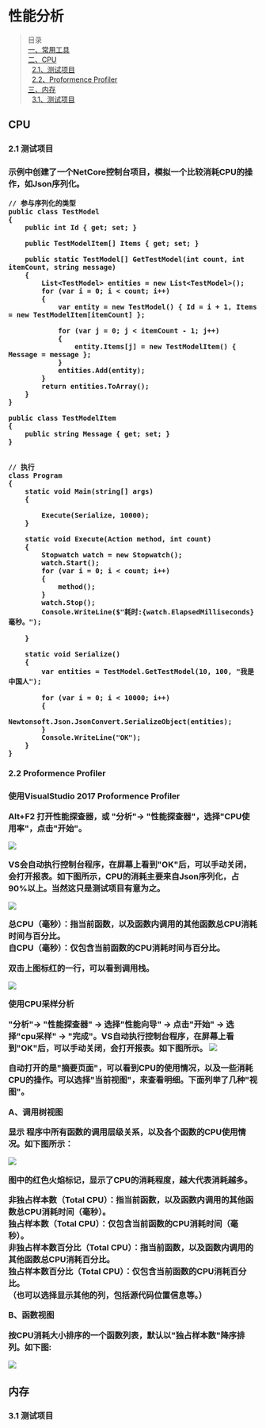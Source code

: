 # 性能分析 #
>目录<br>
>[一、常用工具](1#)<br>
>[二、CPU](2#)<br>
>&nbsp;&nbsp;[2.1、测试项目](2.1#)<br>
>&nbsp;&nbsp;[2.2、Proformence Profiler](2.2#)<br>
>[三、内存](3#)<br>
>&nbsp;&nbsp;[3.1、测试项目](3.1#)<br>

<h2 id="2">CPU</h2>

<h3 id="2.1">2.1 测试项目<h3>

示例中创建了一个NetCore控制台项目，模拟一个比较消耗CPU的操作，如Json序列化。

    // 参与序列化的类型	
	public class TestModel
    {        
        public int Id { get; set; }

        public TestModelItem[] Items { get; set; }

        public static TestModel[] GetTestModel(int count, int itemCount, string message)
        {
            List<TestModel> entities = new List<TestModel>();
            for (var i = 0; i < count; i++)
            {
                var entity = new TestModel() { Id = i + 1, Items = new TestModelItem[itemCount] };

                for (var j = 0; j < itemCount - 1; j++)
                {
                    entity.Items[j] = new TestModelItem() { Message = message };
                }
                entities.Add(entity);
            }
            return entities.ToArray();
        }
    }

    public class TestModelItem
    {
        public string Message { get; set; }
    }


    // 执行
	class Program
    {
        static void Main(string[] args)
        {             
			
            Execute(Serialize, 10000);            
        }

        static void Execute(Action method, int count)
        {
            Stopwatch watch = new Stopwatch();
            watch.Start();
            for (var i = 0; i < count; i++)
            {
                method();
            }
            watch.Stop();
            Console.WriteLine($"耗时:{watch.ElapsedMilliseconds}毫秒。");

        }
         
        static void Serialize()
        {
            var entities = TestModel.GetTestModel(10, 100, "我是中国人");

            for (var i = 0; i < 10000; i++)
            {
                Newtonsoft.Json.JsonConvert.SerializeObject(entities);
            }
            Console.WriteLine("OK");
        }
    }

<h3 id="2.2">2.2 Proformence Profiler<h3>
使用VisualStudio 2017 Proformence Profiler

Alt+F2 打开性能探查器，或 "分析"-> "性能探查器"，选择"CPU使用率"，点击"开始"。

![](https://i.imgur.com/NCYmBj7.png)

VS会自动执行控制台程序，在屏幕上看到"OK"后，可以手动关闭，会打开报表。如下图所示，CPU的消耗主要来自Json序列化，占90%以上。当然这只是测试项目有意为之。

![](https://i.imgur.com/Dq9KmAa.png)

**总CPU（毫秒）**：指当前函数，以及函数内调用的其他函数总CPU消耗时间与百分比。<br>
**自CPU（毫秒）**：仅包含当前函数的CPU消耗时间与百分比。<br>

双击上图标红的一行，可以看到调用栈。

![](https://i.imgur.com/kBe1NGF.png)

**使用CPU采样分析**

"分析"-> "性能探查器" -> 选择"性能向导" -> 点击"开始" -> 选择"cpu采样" -> "完成"。VS自动执行控制台程序，在屏幕上看到"OK"后，可以手动关闭，会打开报表。如下图所示。
![](https://i.imgur.com/AiyLNvN.png)

自动打开的是"摘要页面"，可以看到CPU的使用情况，以及一些消耗CPU的操作。可以选择"当前视图"，来查看明细。下面列举了几种"视图"。

**A、调用树视图**

显示	程序中所有函数的调用层级关系，以及各个函数的CPU使用情况。如下图所示：

![](https://i.imgur.com/1j9Lu0X.png)

图中的红色火焰标记，显示了CPU的消耗程度，越大代表消耗越多。

**非独占样本数（Total CPU）**：指当前函数，以及函数内调用的其他函数总CPU消耗时间（毫秒）。<br>
**独占样本数（Total CPU）**：仅包含当前函数的CPU消耗时间（毫秒）。<br>
**非独占样本数百分比（Total CPU）**：指当前函数，以及函数内调用的其他函数总CPU消耗百分比。<br>
**独占样本数百分比（Total CPU）**：仅包含当前函数的CPU消耗百分比。<br>
（也可以选择显示其他的列，包括源代码位置信息等。）

**B、函数视图**

按CPU消耗大小排序的一个函数列表，默认以"独占样本数"降序排列。如下图:

![](https://i.imgur.com/f2p66xp.png)

<h2 id="3">内存</h2>


<h3 id="3.1">3.1 测试项目<h3>